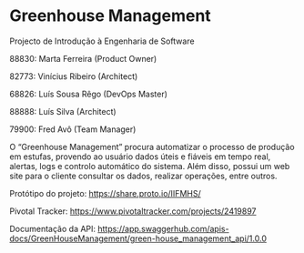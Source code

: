 # Greenhouse Management
Projecto de Introdução à Engenharia de Software

88830: Marta Ferreira (Product Owner)

82773: Vinícius Ribeiro (Architect)

68826: Luís Sousa Rêgo (DevOps Master)

88888: Luís Silva (Architect)

79900: Fred Avô (Team Manager)  

O “Greenhouse Management” procura automatizar o processo de produção em estufas, provendo ao usuário dados úteis e fiáveis em tempo real, alertas, logs e controlo automático do sistema. Além disso, possui um web site para o cliente consultar os dados, realizar operações, entre outros.

Protótipo do projeto: https://share.proto.io/IIFMHS/

Pivotal Tracker: https://www.pivotaltracker.com/projects/2419897

Documentação da API: https://app.swaggerhub.com/apis-docs/GreenHouseManagement/green-house_management_api/1.0.0

